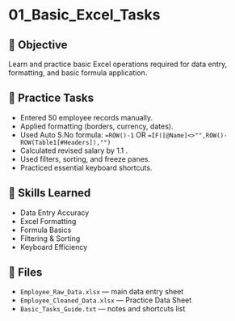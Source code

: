 # 01_Basic_Excel_Tasks

## 🎯 Objective
Learn and practice basic Excel operations required for data entry, formatting, and basic formula application.

## 🧩 Practice Tasks
- Entered 50 employee records manually.
- Applied formatting (borders, currency, dates).
- Used Auto S.No formula: `=ROW()-1` OR `=IF([@Name]<>"",ROW()-ROW(Table1[#Headers]),"")`
- Calculated revised salary by 1.1 .
- Used filters, sorting, and freeze panes.
- Practiced essential keyboard shortcuts.

## 🧠 Skills Learned
- Data Entry Accuracy
- Excel Formatting
- Formula Basics
- Filtering & Sorting
- Keyboard Efficiency

## 📁 Files
- `Employee_Raw_Data.xlsx` — main data entry sheet
- `Employee_Cleaned_Data.xlsx` — Practice Data Sheet
- `Basic_Tasks_Guide.txt` — notes and shortcuts list
